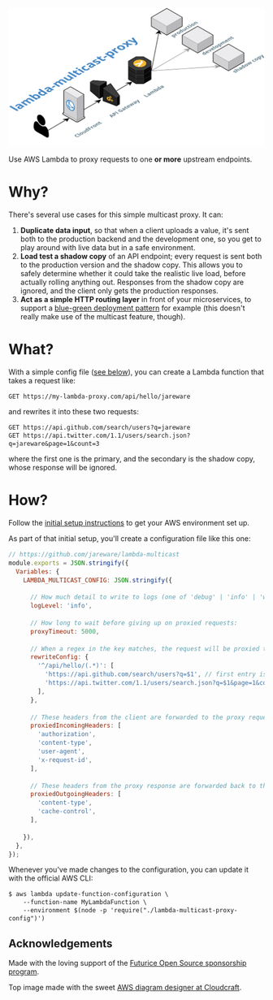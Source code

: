 ![lambda-multicast-proxy](lambda-multicast-proxy.png)

Use AWS Lambda to proxy requests to one **or more** upstream endpoints.

# Why?

There's several use cases for this simple multicast proxy. It can:

1. **Duplicate data input**, so that when a client uploads a value, it's sent both to the production backend and the development one, so you get to play around with live data but in a safe environment.
1. **Load test a shadow copy** of an API endpoint; every request is sent both to the production version and the shadow copy. This allows you to safely determine whether it could take the realistic live load, before actually rolling anything out. Responses from the shadow copy are ignored, and the client only gets the production responses.
1. **Act as a simple HTTP routing layer** in front of your microservices, to support a [blue-green deployment pattern](https://martinfowler.com/bliki/BlueGreenDeployment.html) for example (this doesn't really make use of the multicast feature, though).

# What?

With a simple config file ([see below](#how)), you can create a Lambda function that takes a request like:

    GET https://my-lambda-proxy.com/api/hello/jareware

and rewrites it into these two requests:

    GET https://api.github.com/search/users?q=jareware
    GET https://api.twitter.com/1.1/users/search.json?q=jareware&page=1&count=3

where the first one is the primary, and the secondary is the shadow copy, whose response will be ignored.

# How?

Follow the [initial setup instructions](SETUP.md) to get your AWS environment set up.

As part of that initial setup, you'll create a configuration file like this one:

```js
// https://github.com/jareware/lambda-multicast
module.exports = JSON.stringify({
  Variables: {
    LAMBDA_MULTICAST_CONFIG: JSON.stringify({

      // How much detail to write to logs (one of 'debug' | 'info' | 'warn' | 'error'):
      logLevel: 'info',

      // How long to wait before giving up on proxied requests:
      proxyTimeout: 5000,

      // When a regex in the key matches, the request will be proxied to the specified list of URL's:
      rewriteConfig: {
        '^/api/hello/(.*)': [
          'https://api.github.com/search/users?q=$1', // first entry is always the primary
          'https://api.twitter.com/1.1/users/search.json?q=$1&page=1&count=3',
        ],
      },

      // These headers from the client are forwarded to the proxy request:
      proxiedIncomingHeaders: [
        'authorization',
        'content-type',
        'user-agent',
        'x-request-id',
      ],

      // These headers from the proxy response are forwarded back to the client:
      proxiedOutgoingHeaders: [
        'content-type',
        'cache-control',
      ],

    }),
  },
});
```

Whenever you've made changes to the configuration, you can update it with the official AWS CLI:

```
$ aws lambda update-function-configuration \
    --function-name MyLambdaFunction \
    --environment $(node -p 'require("./lambda-multicast-proxy-config")')
```

## Acknowledgements

Made with the loving support of the [Futurice Open Source sponsorship program](http://futurice.com/blog/sponsoring-free-time-open-source-activities).

Top image made with the sweet [AWS diagram designer at Cloudcraft](https://cloudcraft.co).